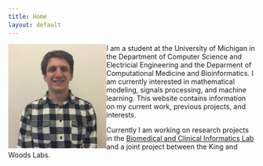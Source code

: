 ```yaml
---
title: Home
layout: default
---
```


<img src="https://github.com/Jpickard1/jpickard1.github.io/blob/main/content/imgs/joshua%20pickard%20picture.jpg?raw=true" alt="Joshua Pickard (picture)" align="left" width="200"/>

I am a student at the University of Michigan in the Department of Computer Science and Electricial Engineering and the Deparment of Computational Medicine and Bioinformatics. I am currently interested in mathematical modeling, signals processing, and machine learning. This website contains information on my current work, previous projects, and interests.

Currently I am working on research projects in the [Biomedical and Clinical Informatics Lab](https://najarianlab.ccmb.med.umich.edu/people/joshua-pickard) and a joint project between the King and Woods Labs.
